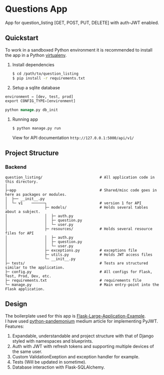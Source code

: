 # Questions App
App for question_listing [GET, POST, PUT, DELETE] with auth-JWT enabled. 
## Quickstart

To work in a sandboxed Python environment it is recommended to install the app in a Python [virtualenv](https://pypi.python.org/pypi/virtualenv).

1. Install dependencies

    ```bash
    $ cd /path/to/question_listing
    $ pip install -r requirements.txt
    ```

1. Setup a sqlite database 

  ```Sql
environment = [dev, test, prod]  
export CONFIG_TYPE=[environment]

python manage.py db_init

```


1. Running app

   ```bash
   $ python manage.py run
   ```

   View for API documentation ```http://127.0.0.1:5000/api/v1/ ```
      

## Project Structure

### Backend 
```shell
question_listing/                          # All application code in this directory.
│
├─app                                      # Shared/misc code goes in here as packages or modules.
│  ├── __init__.py                         
│  └─ v1    ──────┐                        # version 1 for API
│                 ├─ models/               # Holds several tables about a subject.
│                 │  ├─ auth.py            
│                 │  ├─ question.py        
│                 │  └─ user.py            
│                 ├─ resources/            # Holds several resource files for API
│                 │  ├─ auth.py            
│                 │  ├─ question.py        
│                 │  └─ user.py           
│                 ├─ exceptions.py         # exceptions file    
│                 ├─ utils.py              # Holds JWT access files
│                 └─ __init__.py                                
├─ tests/                                  # Tests are structured similar to the application.
├─ config.py                               # All configs for Flask, Test, Prod, Dev, etc.
├─ requirements.txt                        # requirements file
└─ manage.py                               # Main entry-point into the Flask application.
```

##  Design 

The boilerplate used for this app is [Flask-Large-Application-Example](https://github.com/Robpol86/Flask-Large-Application-Example).<br />
I have used [python-pandemonium](https://medium.com/python-pandemonium/json-web-token-based-authentication-in-django-b6dcfa42a332) medium article for implementing PyJWT.<br />
Features:
1. Expandable, understandable and project structure with that of Django styled with namespaces and blueprints.
2. Auth with JWT with refresh tokens and supporting multiple devices of the same user.
3. Custom ValidationExeption and exception handler for example.
4. Tests (Will be updated in sometime).
5. Database interaction with Flask-SQLAlchemy.  






